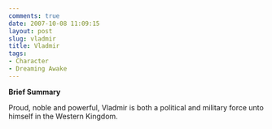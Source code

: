 ```yaml
---
comments: true
date: 2007-10-08 11:09:15
layout: post
slug: vladmir
title: Vladmir
tags:
- Character
- Dreaming Awake
---
```


<p><b>Brief Summary</b></p>
<p>Proud, noble and powerful, Vladmir is both a political and military force unto himself in the Western Kingdom.</p>

